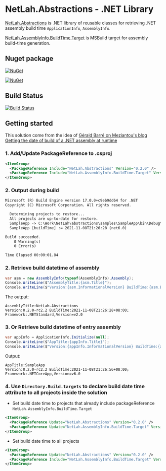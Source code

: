# NetLah.Abstractions - .NET Library

[NetLah.Abstractions](https://www.nuget.org/packages/NetLah.Abstractions/) is .NET library of reusable classes for retrieving .NET assembly build time `ApplicationInfo`, `AssemblyInfo`.

[NetLah.AssemblyInfo.BuildTime.Target](https://www.nuget.org/packages/NetLah.AssemblyInfo.BuildTime.Target/) is MSBuild target for assembly build-time generation.

## Nuget package

[![NuGet](https://img.shields.io/nuget/v/NetLah.Abstractions.svg?style=flat-square&label=nuget&colorB=00b200)](https://www.nuget.org/packages/NetLah.Abstractions/)

[![NuGet](https://img.shields.io/nuget/v/NetLah.AssemblyInfo.BuildTime.Target.svg?style=flat-square&label=nuget&colorB=00b200)](https://www.nuget.org/packages/NetLah.AssemblyInfo.BuildTime.Target/)

## Build Status

[![Build Status](https://img.shields.io/endpoint.svg?url=https%3A%2F%2Factions-badge.atrox.dev%2FNetLah%2Fabstractions%2Fbadge%3Fref%3Dmain&style=flat)](https://actions-badge.atrox.dev/NetLah/abstractions/goto?ref=main)

## Getting started

This solution come from the idea of [Gérald Barré on Meziantou's blog Getting the date of build of a .NET assembly at runtime](https://www.meziantou.net/getting-the-date-of-build-of-a-dotnet-assembly-at-runtime.htm)

### 1. Add/Update PackageReference to .csproj

```xml
<ItemGroup>
  <PackageReference Include="NetLah.Abstractions" Version="0.2.0" />
  <PackageReference Include="NetLah.AssemblyInfo.BuildTime.Target" Version="1.0.0" PrivateAssets="All" />
</ItemGroup>
```

### 2. Output during build

```txt
Microsoft (R) Build Engine version 17.0.0+c9eb9dd64 for .NET
Copyright (C) Microsoft Corporation. All rights reserved.

  Determining projects to restore...
  All projects are up-to-date for restore.
  SampleApp -> C:\Work\NetLah\abstractions\samples\SampleApp\bin\Debug\net6.0\SampleApp.dll
  SampleApp [buildTime] := 2021-11-08T21:26:28 (net6.0)

Build succeeded.
    0 Warning(s)
    0 Error(s)

Time Elapsed 00:00:01.84
```

### 2. Retrieve build datetime of assembly

```csharp
var asm = new AssemblyInfo(typeof(AssemblyInfo).Assembly);
Console.WriteLine($"AssemblyTitle:{asm.Title}");
Console.WriteLine($"Version:{asm.InformationalVersion} BuildTime:{asm.BuildTimestampLocal}; Framework:{asm.FrameworkName}");
```

The output:

```text
AssemblyTitle:NetLah.Abstractions
Version:0.2.0-rc2.2 BuildTime:2021-11-08T21:26:28+08:00; Framework:.NETStandard,Version=v2.0
```

### 3. Or Retrieve build datetime of entry assembly

```csharp
var appInfo = ApplicationInfo.Initialize(null);
Console.WriteLine($"AppTitle:{appInfo.Title}");
Console.WriteLine($"Version:{appInfo.InformationalVersion} BuildTime:{appInfo.BuildTimestampLocal};Framework:{appInfo.FrameworkName}");
```

Output:

```text
AppTitle:SampleApp
Version:0.2.0-rc2.2 BuildTime:2021-11-08T21:26:56+08:00; Framework:.NETCoreApp,Version=v6.0
```

### 4. Use `Directory.Build.targets` to declare build date time attribute to all projects inside the solution

- Set build date time to projects that already include packageReference `NetLah.AssemblyInfo.BuildTime.Target`

```xml
<ItemGroup>
  <PackageReference Update="NetLah.Abstractions" Version="0.2.0" />
  <PackageReference Update="NetLah.AssemblyInfo.BuildTime.Target" Version="1.0.0" PrivateAssets="All" />
</ItemGroup>
```

- Set build date time to all projects

```xml
<ItemGroup>
  <PackageReference Update="NetLah.Abstractions" Version="0.2.0" />
  <PackageReference Include="NetLah.AssemblyInfo.BuildTime.Target" Version="1.0.0" PrivateAssets="All" />
</ItemGroup>
```
